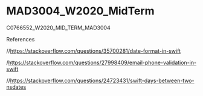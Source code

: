 # MAD3004_W2020_MidTerm

C0766552_W2020_MID_TERM_MAD3004

References

//https://stackoverflow.com/questions/35700281/date-format-in-swift

/https://stackoverflow.com/questions/27998409/email-phone-validation-in-swift

//https://stackoverflow.com/questions/24723431/swift-days-between-two-nsdates


